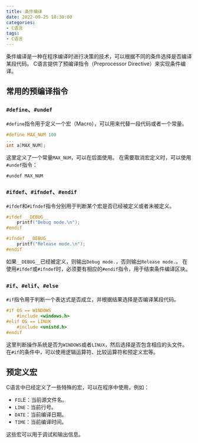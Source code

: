 ```yaml
---
title: 条件编译
date: 2022-09-25 10:30:00
categories:
- C语言
tags:
- C语言
---
```


条件编译是一种在程序编译时进行决策的技术，可以根据不同的条件选择是否编译某段代码。
C语言提供了预编译指令（Preprocessor Directive）来实现条件编译。

## 常用的预编译指令

### `#define`、`#undef`

`#define`指令用于定义一个宏（Macro），可以用来代替一段代码或者一个常量。

```c
#define MAX_NUM 100
...
int a[MAX_NUM];
```

这里定义了一个常量`MAX_NUM`，可以在后面使用。
在需要取消宏定义时，可以使用`#undef`指令：

```text
#undef MAX_NUM
```

### `#ifdef`、`#ifndef`、`#endif`

`#ifdef`和`#ifndef`指令分别用于判断某个宏是否已经被定义或者未被定义。

```c
#ifdef __DEBUG__
    printf("Debug mode.\n");
#endif

#ifndef __DEBUG__
    printf("Release mode.\n");
#endif
```

如果`__DEBUG__`已经被定义，则输出`Debug mode.`，否则输出`Release mode.`。
在使用`#ifdef`或`#ifndef`时，必须要有相应的`#endif`指令，用于结束条件编译区块。

### `#if`、`#elif`、`#else`

`#if`指令用于判断一个表达式是否成立，并根据结果选择是否编译某段代码。

```c
#if OS == WINDOWS
    #include <windows.h>
#elif OS == LINUX
    #include <unistd.h>
#endif
```

这里判断操作系统是否为`WINDOWS`或者`LINUX`，然后选择是否包含相应的头文件。
在`#if`的条件中，可以使用逻辑运算符、比较运算符和预定义宏等。

## 预定义宏

C语言中已经定义了一些特殊的宏，可以在程序中使用，例如：

- `FIL`E：当前源文件名。
- `LINE`：当前行号。
- `DATE`：当前编译日期。
- `TIME`：当前编译时间。

这些宏可以用于调试和输出信息。
